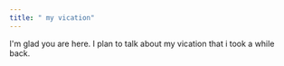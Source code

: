 ```yaml
---
title: " my vication"
---
```


I'm glad you are here. I plan to talk about my vication that i took a while back.


